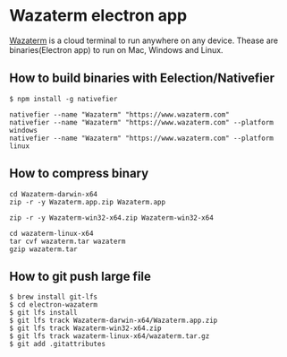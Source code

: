# Wazaterm electron app


[Wazaterm](https://www.wazaterm.com) is a cloud terminal to run anywhere on any device.
Thease are binaries(Electron app) to run on Mac, Windows and Linux.

## How to build binaries with Eelection/Nativefier

```
$ npm install -g nativefier
```

```
nativefier --name "Wazaterm" "https://www.wazaterm.com"
nativefier --name "Wazaterm" "https://www.wazaterm.com" --platform windows
nativefier --name "Wazaterm" "https://www.wazaterm.com" --platform linux
```

## How to compress binary


```
cd Wazaterm-darwin-x64
zip -r -y Wazaterm.app.zip Wazaterm.app

zip -r -y Wazaterm-win32-x64.zip Wazaterm-win32-x64

cd wazaterm-linux-x64 
tar cvf wazaterm.tar wazaterm 
gzip wazaterm.tar
```

## How to git push large file

```
$ brew install git-lfs
$ cd electron-wazaterm
$ git lfs install
$ git lfs track Wazaterm-darwin-x64/Wazaterm.app.zip 
$ git lfs track Wazaterm-win32-x64.zip
$ git lfs track wazaterm-linux-x64/wazaterm.tar.gz 
$ git add .gitattributes
```
